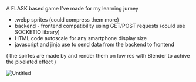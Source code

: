 A FLASK based game I've made for my learning jurney 

- .webp sprites (could compress them more)
- backend - frontend compatibility using GET/POST requests (could use SOCKETIO library)
- HTML code autoscale for any smartphone display size
- javascript and jinja use to send data from the backend to frontend

( the spirtes are made by and render them on low res with Blender to achive the pixelated effect )
  
![Untitled](https://github.com/user-attachments/assets/5b6814e9-d242-4123-bff3-f2c26e87ad36)
